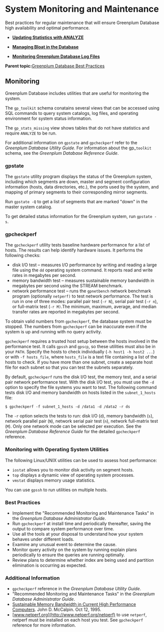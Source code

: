 # System Monitoring and Maintenance 

Best practices for regular maintenance that will ensure Greenplum Database high availability and optimal performance.

-   **[Updating Statistics with ANALYZE](analyze.html)**  

-   **[Managing Bloat in the Database](bloat.html)**  

-   **[Monitoring Greenplum Database Log Files](logfiles.html)**  


**Parent topic:**[Greenplum Database Best Practices](intro.html)

## Monitoring 

Greenplum Database includes utilities that are useful for monitoring the system.

The `gp_toolkit` schema conatains several views that can be accessed using SQL commands to query system catalogs, log files, and operating environment for system status information.

The `gp_stats_missing` view shows tables that do not have statistics and require `ANALYZE` to be run.

For additional information on `gpstate` and `gpcheckperf` refer to the *Greenplum Database Utility Guide*. For information about the gp\_`toolkit` schema, see the *Greenplum Database Reference Guide*.

### gpstate 

The `gpstate` utility program displays the status of the Greenplum system, including which segments are down, master and segment configuration information \(hosts, data directories, etc.\), the ports used by the system, and mapping of primary segments to their corresponding mirror segments.

Run `gpstate -Q` to get a list of segments that are marked "down" in the master system catalog.

To get detailed status information for the Greenplum system, run `gpstate -s`.

### gpcheckperf 

The `gpcheckperf` utility tests baseline hardware performance for a list of hosts. The results can help identify hardware issues. It performs the following checks:

-   disk I/O test – measures I/O performance by writing and reading a large file using the `dd` operating system command. It reports read and write rates in megabytes per second.
-   memory bandwidth test – measures sustainable memory bandwidth in megabytes per second using the STREAM benchmark.
-   network performance test – runs the `gpnetbench` network benchmark program \(optionally `netperf)` to test network performance. The test is run in one of three modes: parallel pair test \(`-r N`\), serial pair test \(`-r n`\), or full-matrix test \(`-r M)`.The minimum, maximum, average, and median transfer rates are reported in megabytes per second.

To obtain valid numbers from `gpcheckperf`, the database system must be stopped. The numbers from `gpcheckperf` can be inaccurate even if the system is up and running with no query activity.

`gpcheckperf` requires a trusted host setup between the hosts involved in the performance test. It calls `gpssh` and `gpscp`, so these utilities must also be in your `PATH`. Specify the hosts to check individually \(`-h host1 -h host2 ...`\) or with `-f hosts_file`, where `hosts_file` is a text file containing a list of the hosts to check. If you have more than one subnet, create a separate host file for each subnet so that you can test the subnets separately.

By default, `gpcheckperf` runs the disk I/O test, the memory test, and a serial pair network performance test. With the disk I/O test, you must use the `-d` option to specify the file systems you want to test. The following command tests disk I/O and memory bandwidth on hosts listed in the `subnet_1_hosts` file:

```
$ gpcheckperf -f subnet_1_hosts -d /data1 -d /data2 -r ds
```

The `-r` option selects the tests to run: disk I/O \(`d`\), memory bandwidth \(`s`\), network parallel pair \(`N`\), network serial pair test \(`n`\), network full-matrix test \(`M`\). Only one network mode can be selected per execution. See the *Greenplum Database Reference Guide* for the detailed `gpcheckperf` reference.

### Monitoring with Operating System Utilities 

The following Linux/UNIX utilities can be used to assess host performance:

-   `iostat` allows you to monitor disk activity on segment hosts.
-   `top` displays a dynamic view of operating system processes.
-   `vmstat` displays memory usage statistics.

You can use `gpssh` to run utilities on multiple hosts.

### Best Practices 

-   Implement the "Recommended Monitoring and Maintenance Tasks" in the *Greenplum Database Administrator Guide*.
-   Run `gpcheckperf` at install time and periodically thereafter, saving the output to compare system performance over time.
-   Use all the tools at your disposal to understand how your system behaves under different loads.
-   Examine any unusual event to determine the cause.
-   Monitor query activity on the system by running explain plans periodically to ensure the queries are running optimally.
-   Review plans to determine whether index are being used and partition elimination is occurring as expected.

### Additional Information 

-   `gpcheckperf` reference in the *Greenplum Database Utility Guide*.
-   "Recommended Monitoring and Maintenance Tasks" in the *Greenplum Database Administrator Guide*.
-   [Sustainable Memory Bandwidth in Current High Performance Computers](http://www.cs.virginia.edu/%7Emccalpin/papers/bandwidth/bandwidth.html). John D. McCalpin. Oct 12, 1995.
-   [www.netperf.org](http://www.netperf.org/netperf) to use `netperf`, netperf must be installed on each host you test. See `gpcheckperf` reference for more information.

